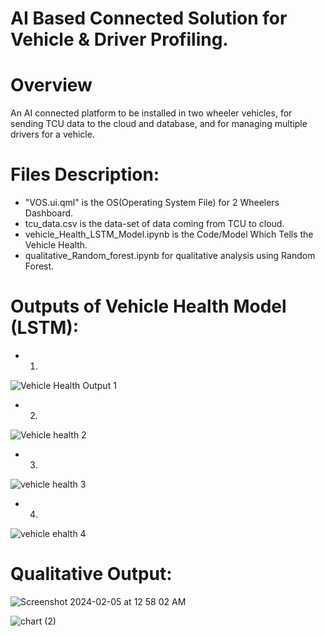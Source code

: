 # AI Based Connected Solution for Vehicle & Driver Profiling.

# Overview

An AI connected platform to be installed in two wheeler vehicles, for sending TCU data to the cloud and database, and for managing multiple drivers for a vehicle.

# Files Description:



- "VOS.ui.qml"  is the OS(Operating System File) for 2 Wheelers Dashboard.
- tcu_data.csv is the data-set of data coming from TCU to cloud.
- vehicle_Health_LSTM_Model.ipynb is the Code/Model Which Tells the Vehicle Health.
- qualitative_Random_forest.ipynb for qualitative analysis using Random Forest.



# Outputs of Vehicle Health Model (LSTM): 

- 1)  
  
![Vehicle Health Output 1](https://github.com/harshu1611/Vehicle-OS-Hero-/assets/91799854/90a60fe8-b4b5-44ad-bf08-86ea1d9e4d48)


- 2)

![Vehicle health 2](https://github.com/harshu1611/Vehicle-OS-Hero-/assets/91799854/02999790-1674-4c53-a6b9-f3645049106c)

- 3)


![vehicle health 3](https://github.com/harshu1611/Vehicle-OS-Hero-/assets/91799854/c3f06ddb-8215-417a-b9c0-356437a31109)

- 4) 

![vehicle ehalth 4](https://github.com/harshu1611/Vehicle-OS-Hero-/assets/91799854/0c04a882-013b-41a7-8a3d-bd2475aac858)



# Qualitative Output:

![Screenshot 2024-02-05 at 12 58 02 AM](https://github.com/harshu1611/Vehicle-OS-Hero-/assets/91799854/608700cb-f718-4149-9b98-4a21ebc9a7ab)

![chart (2)](https://github.com/harshu1611/Vehicle-OS-Hero-/assets/91799854/db300db1-1110-4614-9a39-8f74d7d40ea6)




